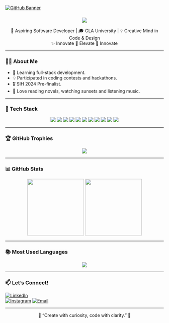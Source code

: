 <!-- 🌟 Aesthetic GitHub Tech Banner -->
[![GitHub Banner](https://user-images.githubusercontent.com/58959408/232639433-cb0aea21-66f0-4508-a771-85e2089c5a87.gif)](https://github.com/zainwen9)

<!-- ⌨️ Typing SVG for Intro -->
<h3 align="center">
  <img src="https://readme-typing-svg.herokuapp.com?font=Fira+Code&pause=1000&color=F78DB6&width=435&lines=Hello%2C+I+am+Sneha+Maurya!;Aspiring+Software+Developer%F0%9F%92%BB;Frontend+Devlper+%7C+Graphic+Designer" />
</h3>

<!-- 💖 Short Intro -->
<p align="center">
  🚀 Aspiring Software Developer | 🎓 GLA University | 💡 Creative Mind in Code & Design 
  <br/>
  ✨ Innovate 🚀 Elevate 🔧 Innovate
</p>

---

### 👩‍💻 About Me

- 🔭 Learning full-stack development.   
- 💡 Participated in coding contests and hackathons. 
- 🎖️ SIH 2024 Pre-finalist.   
- 📖 Love reading novels, watching sunsets and listening music. 

---

### 🧰 Tech Stack

<p align="center">
  <img src="https://img.shields.io/badge/Python-3776AB?style=for-the-badge&logo=python&logoColor=white" />
  <img src="https://img.shields.io/badge/Java-ED8B00?style=for-the-badge&logo=java&logoColor=white" />
  <img src="https://img.shields.io/badge/C-00599C?style=for-the-badge&logo=c%2B%2B&logoColor=white" />
  <img src="https://img.shields.io/badge/HTML5-E34F26?style=for-the-badge&logo=html5&logoColor=white" />
  <img src="https://img.shields.io/badge/CSS3-1572B6?style=for-the-badge&logo=css3&logoColor=white" />
  <img src="https://img.shields.io/badge/JavaScript-F7DF1E?style=for-the-badge&logo=javascript&logoColor=black" />
  <img src="https://img.shields.io/badge/React-61DAFB?style=for-the-badge&logo=react&logoColor=black" />
  <img src="https://img.shields.io/badge/Node.js-339933?style=for-the-badge&logo=nodedotjs&logoColor=white" />
  <img src="https://img.shields.io/badge/MySQL-00758F?style=for-the-badge&logo=mysql&logoColor=white" />
  <img src="https://img.shields.io/badge/TailwindCSS-38B2AC?style=for-the-badge&logo=tailwind-css&logoColor=white" />
  <img src="https://img.shields.io/badge/VSCode-007ACC?style=for-the-badge&logo=visual-studio-code&logoColor=white" />
</p>

---

### 🏆 GitHub Trophies

<p align="center">
  <img src="https://github-profile-trophy.vercel.app/?username=Sneha-6392&theme=radical&no-frame=true&row=1&column=7&margin-w=10&margin-h=15" />
</p>

---

### 📊 GitHub Stats

<p align="center">
  <img src="https://github-readme-stats.vercel.app/api?username=Sneha-6392&show_icons=true&theme=radical" height="180px"/>
  <img src="https://github-readme-streak-stats.herokuapp.com/?user=Sneha-6392&theme=radical" height="180px"/>
</p>

---

### 📚 Most Used Languages

<p align="center">
  <img src="https://github-readme-stats.vercel.app/api/top-langs/?username=Sneha-6392&langs_count=10&layout=compact&theme=radical" />
</p>

---

### 📫 Let’s Connect!

[![LinkedIn](https://img.shields.io/badge/-LinkedIn-blue?style=flat-square&logo=Linkedin&logoColor=white)](https://www.linkedin.com/in/sneha-maurya-809478255/)  
[![Instagram](https://img.shields.io/badge/-Instagram-E4405F?style=flat-square&logo=Instagram&logoColor=white)](https://www.instagram.com/peachiii_beachiii/)
[![Email](https://img.shields.io/badge/-Email-D14836?style=flat-square&logo=Gmail&logoColor=white)](mailto:snehamauryasm02@gmail.com)

---

<p align="center">🌟	 “Create with curiosity, code with clarity.” 🌟	</p>
